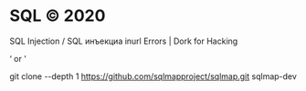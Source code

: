 # SQL © 2020
SQL Injection / SQL инъекциа
 inurl Errors | Dork for Hacking
  
 ‘ or '
 
git clone --depth 1 https://github.com/sqlmapproject/sqlmap.git sqlmap-dev

